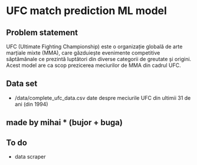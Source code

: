 # UFC match prediction ML model



## Problem statement

UFC (Ultimate Fighting Championship) este o organizație globală de arte marțiale mixte (MMA), care găzduiește evenimente competitive săptămânale ce prezintă luptători din diverse categorii de greutate și origini.
Acest model are ca scop prezicerea meciurilor de MMA din cadrul UFC.

## Data set

- /data/complete_ufc_data.csv  date despre meciurile UFC din ultimii 31 de ani (din 1994)


## made by mihai * (bujor + buga)

## To do
- data scraper
